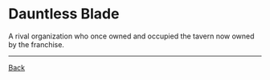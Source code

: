 # Dauntless Blade

A rival organization who once owned and occupied the tavern now owned by the franchise.

---
[Back](./)